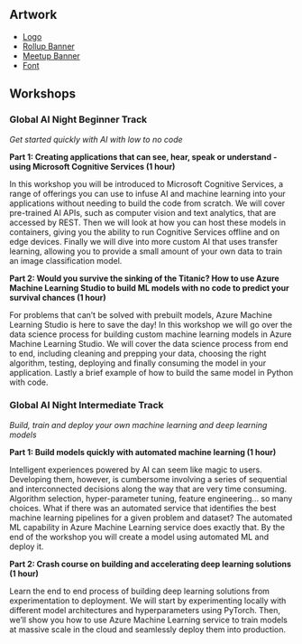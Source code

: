 ## Artwork

- [Logo](https://globalaibootcamp.blob.core.windows.net/artwork/logo.png)
- [Rollup Banner](https://globalaibootcamp.blob.core.windows.net/artwork/ainight_rollup-banner.psd)
- [Meetup Banner](https://globalaibootcamp.blob.core.windows.net/artwork/ainight_banner.psd)
- [Font](https://globalaibootcamp.blob.core.windows.net/artwork/font_quicksand.zip)


## Workshops

### Global AI Night Beginner Track
*Get started quickly with AI with low to no code*


**Part 1: Creating applications that can see, hear, speak or understand - using Microsoft Cognitive Services (1 hour)**

In this workshop you will be introduced to Microsoft Cognitive Services, a range of offerings you can use to infuse AI and machine learning into your applications without needing to build the code from scratch. We will cover pre-trained AI APIs, such as computer vision and text analytics, that are accessed by REST. Then we will look at how you can host these models in containers, giving you the ability to run Cognitive Services offline and on edge devices. Finally we will dive into more custom AI that uses transfer learning, allowing you to provide a small amount of your own data to train an image classification model.
 
 
**Part 2: Would you survive the sinking of the Titanic? How to use Azure Machine Learning Studio to build ML models with no code to predict your survival chances (1 hour)**

For problems that can’t be solved with prebuilt models, Azure Machine Learning Studio is here to save the day! In this workshop we will go over the data science process for building custom machine learning models in Azure Machine Learning Studio. We will cover the data science process from end to end, including cleaning and prepping your data, choosing the right algorithm, testing, deploying and finally consuming the model in your application.  Lastly a brief example of how to build the same model in Python with code.

### Global AI Night Intermediate Track
*Build, train and deploy your own machine learning and deep learning models*

**Part 1: Build models quickly with automated machine learning (1 hour)**

Intelligent experiences powered by AI can seem like magic to users. Developing them, however, is cumbersome involving a series of sequential and interconnected decisions along the way that are very time consuming. Algorithm selection, hyper-parameter tuning, feature engineering... so many choices. What if there was an automated service that identifies the best machine learning pipelines for a given problem and dataset? The automated ML capability in Azure Machine Learning service does exactly that. By the end of the workshop you will create a model using automated ML and deploy it. 

**Part 2: Crash course on building and accelerating deep learning solutions  (1 hour)**

Learn the end to end process of building deep learning solutions from experimentation to deployment. We will start by experimenting locally with different model architectures and hyperparameters using PyTorch. Then, we’ll show you how to use Azure Machine Learning service to train models at massive scale in the cloud and seamlessly deploy them into production.


